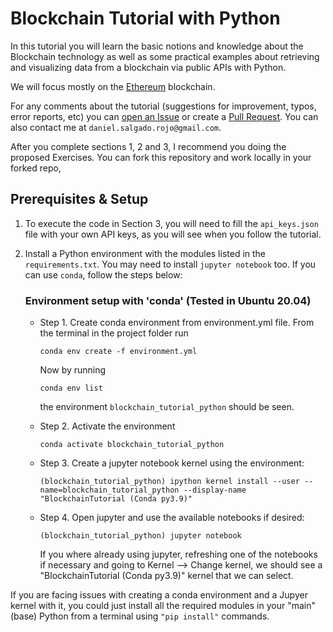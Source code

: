 # Blockchain Tutorial with Python

In this tutorial you will learn the basic notions and knowledge about the Blockchain technology as well as some practical examples about retrieving and visualizing data from a blockchain via public APIs with Python.

We will focus mostly on the [Ethereum](https://ethereum.org) blockchain.

For any comments about the tutorial (suggestions for improvement, typos, error reports, etc) you can [open an Issue](https://github.com/dsalgador/blockchain-tutorial-python/issues/new) or create a  [Pull Request](https://github.com/dsalgador/blockchain-tutorial-python/pulls). You can also contact me at `daniel.salgado.rojo@gmail.com`.

After you complete sections 1, 2 and 3, I recommend you doing the proposed Exercises. You can fork this repository and work locally in your forked repo,


## Prerequisites & Setup

1. To execute the code in Section 3, you will need to fill the `api_keys.json` file with your own API keys, as you will see when you follow the tutorial.

2. Install a Python environment with the modules listed in the `requirements.txt`. You may need to install `jupyter notebook` too. If you can use `conda`, follow the steps below:

    ### Environment setup with 'conda' (Tested in Ubuntu 20.04)

    * Step 1. Create conda environment from environment.yml file. From the terminal in the project folder run
        ``` 
        conda env create -f environment.yml
        ```
        Now by running 
        ```
        conda env list
        ```
        the environment `blockchain_tutorial_python` should be seen.

    * Step 2. Activate the environment
        ```
        conda activate blockchain_tutorial_python
        ```

    * Step 3. Create a jupyter notebook kernel using the environment:
        ```
        (blockchain_tutorial_python) ipython kernel install --user --name=blockchain_tutorial_python --display-name "BlockchainTutorial (Conda py3.9)"
        ```

    * Step 4. Open jupyter and use the available notebooks if desired:
        ```
        (blockchain_tutorial_python) jupyter notebook
        ```

        If you where already using jupyter, refreshing one of the notebooks if necessary and going to Kernel --> Change kernel, we should see a "BlockchainTutorial (Conda py3.9)" kernel that we can select.

If you are facing issues with creating a conda environment and a Jupyer kernel with it, you could just install all the required modules in your "main" (base) Python from a terminal using `"pip install"`  commands.